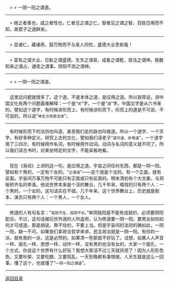 &emsp;> > 一阴一阳之谓道。
___
&emsp;> 继之者善也，成之者性也，仁者见之谓之仁，智者见之谓之智，百姓日用而不知，故君子之道鲜矣。
___
&emsp;> 显诸仁，藏诸用，鼓万物而不与圣人同忧，盛德大业至矣哉！
___
&emsp;> 富有之谓大业，日新之谓盛德。生生之谓易，成象之谓乾，效法之谓坤。极数知来之谓占，通变之谓事，阴阳不测之谓神。
___
&emsp;> > 一阴一阳之谓道。
___
&emsp;这里边问题就很多了。这个道，不是本体之道，是应用之道。所以我常说，讲中国文化有两个问题最难解释：一个是“``天``”字，一个是“``道``”字。中国文字是从六书来的。譬如这个道字，有时候讲形而上，有时候讲形而下，形而上的道是不可说、不可说的，所以说“``神无方而易无体``”。
___
&emsp;有时候形而下的法则也叫道，甚至我们走的路也叫做道。所以一个道字、一个天字，有好多种定义。研究上古的文化，譬如我们读老子“``道可道，非常道``”，一个道字用了三四次，有时候用作名词，有时候用作动词。动词与名词的意义就不同了。所以我们读古书时，对某些特定的文字，不能呆板地看。
___
&emsp;现在《易经》上讲的这一句，是应用之道。宇宙之间任何东西，都是一阴一阳。譬如有个男的，一定有个女的，“``之谓道``”——这个道是个法则。有一个正面，就有反面。宇宙间万事万物不可能只有正面或只有反面的。明末清初有个大文豪，与郑板桥齐名的李渔。他说世界本来是个活的舞台，几千年来，唱戏的只有两个人：一个男的，一个女的。这句话实在不错。几千年来，这个世界舞台上，历史就是剧本，演员只有两个人：一个男人，一个女人。
___
&emsp;修道的人有句名言：“``孤阳不生，孤阴不长。``”单阴独阳是不能有成就的，必须要阴阳配合。不过，这句话被后世外道的人所盗用，认为修道要一阴一阳，要男女如何如何才可成道。那是胡说，靠不住的，不要上当。但是宇宙间的法则的确如此，一阴一阳，缺一不可。如果我们拿政治哲学来讲，民主政治就是一阴一阳。有你的一派，就有我的一派，这是必然的。如果清一色那就不好玩了。试想，如果人人声音一样、面孔一样、思想一样、动作一样，没有男的也没有女的，大家一个面孔、一个方式，你说这个世界有什么好玩？我想大家活不过三天就厌烦了！因为人形形色色，又要吵架、又要吃醋、又要捣乱，一天到晚都有事情做。人天生就是这么一回事，懂了这个，也就懂了“``一阴一阳之谓道``”。
___
[返回目录](../../master/README.md#目录)